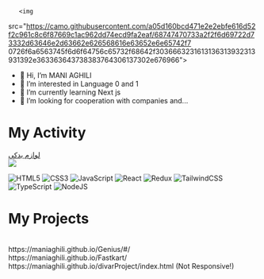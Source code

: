        <img
src="https://camo.githubusercontent.com/a05d160bcd471e2e2ebfe616d52f2c961c8c6f87669c1ac962dd74ecd9fa2eaf/68747470733a2f2f6d69722d73332d63646e2d63662e626568616e63652e6e65742f7 0726f6a6563745f6d6f64756c65732f68642f3036663231613136313932313931392e363363643738383764306137302e676966">

- 👋 Hi, I’m MANI AGHILI 
- 👀 I’m interested in Language 0 and 1
- 🧐 I’m currently learning Next js
- 💞️ I’m looking for cooperation with companies and...

<h1>My Activity</h1>
<a href='https://kamayadak.com'>لوازم یدکی</a>

<br>
<img src="https://github-readme-stats.vercel.app/api?username=maniaghili&show_icons=true&theme=radical"><br>

![HTML5](https://img.shields.io/badge/html5-%23E34F26.svg?style=for-the-badge&logo=html5&logoColor=white)
![CSS3](https://img.shields.io/badge/css3-%231572B6.svg?style=for-the-badge&logo=css3&logoColor=white) 
![JavaScript](https://img.shields.io/badge/javascript-%23323330.svg?style=for-the-badge&logo=javascript&logoColor=%23F7DF1E) 
![React](https://img.shields.io/badge/react-%2320232a.svg?style=for-the-badge&logo=react&logoColor=%2361DAFB)
![Redux](https://img.shields.io/badge/redux-%23593d88.svg?style=for-the-badge&logo=redux&logoColor=white) 
![TailwindCSS](https://img.shields.io/badge/tailwindcss-%2338B2AC.svg?style=for-the-badge&logo=tailwind-css&logoColor=white) 
![TypeScript](https://img.shields.io/badge/typescript-%23007ACC.svg?style=for-the-badge&logo=typescript&logoColor=white) 
![NodeJS](https://img.shields.io/badge/node.js-6DA55F?style=for-the-badge&logo=node.js&logoColor=white)
  

<h1>My Projects </h1>
<br>
https://maniaghili.github.io/Genius/#/
<br>
https://maniaghili.github.io/Fastkart/
<br>
https://maniaghili.github.io/divarProject/index.html (Not Responsive!)

  
